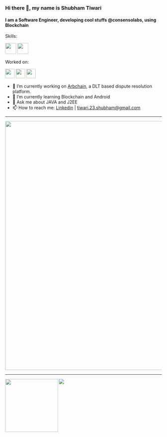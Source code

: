 ### Hi there 👋, my name is Shubham Tiwari

#### I am a Software Engineer, developing cool stuffs @consensolabs, using Blockchain 

Skills:

<img src='https://img.shields.io/badge/Java-ED8B00?style=for-the-badge&logo=java&logoColor=white' height='35'/> <img src='https://img.shields.io/badge/MySQL-00000F?style=for-the-badge&logo=mysql&logoColor=white' height='35' />

Worked on:

<img src='https://img.shields.io/badge/Android-3DDC84?style=for-the-badge&logo=android&logoColor=white' height='30'/> <img src='https://img.shields.io/badge/Python-3776AB?style=for-the-badge&logo=python&logoColor=white' height='30'/> <img src='https://img.shields.io/badge/JavaScript-323330?style=for-the-badge&logo=javascript&logoColor=F7DF1E' height='30'/>

- 🔭 I’m currently working on [Arbchain](), a DLT based dispute resolution platform.
- 🌱 I’m currently learning Blockchain and Android
- 💬 Ask me about JAVA and J2EE
- 📫 How to reach me: [Linkedin](https://www.linkedin.com/in/shubham-tiwari-977391187/) | [tiwari.23.shubham@gmail.com]() 

---

<a href="https://github.com/ryo-ma/github-profile-trophy">
  <img width=800 src="https://github-profile-trophy.vercel.app/?username=Shubham-tiwari123&column=6"/>
</a>

---

<div>
  <img height="170" align="left" src="https://github-readme-stats.vercel.app/api?username=Shubham-tiwari123&count_private=true&include_all_commits=true" />
  <img src="https://github-readme-stats.vercel.app/api/top-langs/?username=Shubham-tiwari123&layout=compact" />
</div>
